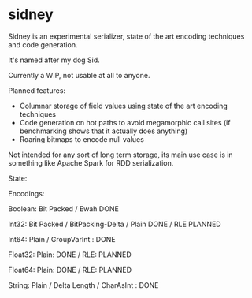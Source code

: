 sidney
======

Sidney is an experimental serializer, state of the art encoding techniques and code generation. 

It's named after my dog Sid.

Currently a WIP, not usable at all to anyone. 

Planned features: 

* Columnar storage of field values using state of the art encoding techniques
* Code generation on hot paths to avoid megamorphic call sites (if benchmarking shows that it actually does anything)
* Roaring bitmaps to encode null values

Not intended for any sort of long term storage, its main use case is in something like Apache Spark for RDD serialization.

State: 

Encodings: 

Boolean: Bit Packed / Ewah DONE

Int32: Bit Packed / BitPacking-Delta / Plain DONE / RLE PLANNED

Int64: Plain / GroupVarInt : DONE

Float32: Plain: DONE / RLE: PLANNED

Float64: Plain: DONE / RLE: PLANNED

String: Plain / Delta Length / CharAsInt : DONE

